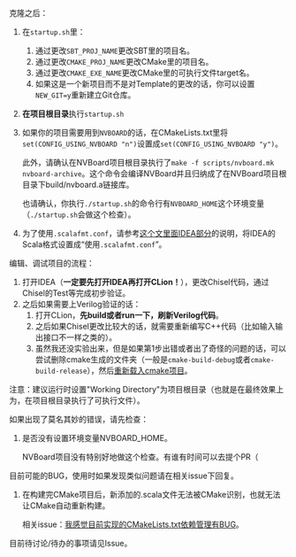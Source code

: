 克隆之后：

1. 在`startup.sh`里：
   1. 通过更改`SBT_PROJ_NAME`更改SBT里的项目名。
   2. 通过更改`CMAKE_PROJ_NAME`更改CMake里的项目名。
   3. 通过更改`CMAKE_EXE_NAME`更改CMake里的可执行文件target名。
   4. 如果这是一个新项目而不是对Template的更改的话，你可以设置`NEW_GIT=y`重新建立Git仓库。

2. **在项目根目录**执行`startup.sh`

3. 如果你的项目需要用到`NVBOARD`的话，在CMakeLists.txt里将`set(CONFIG_USING_NVBOARD "n")`设置成`set(CONFIG_USING_NVBOARD "y")`。

   此外，请确认在NVBoard项目根目录执行了`make -f scripts/nvboard.mk nvboard-archive`。这个命令会编译NVBoard并且归纳成了在NVBoard项目根目录下build/nvboard.a链接库。

   也请确认，你执行`./startup.sh`的命令行有`NVBOARD_HOME`这个环境变量（`./startup.sh`会做这个检查）。

4. 为了使用`.scalafmt.conf`，请参考[这个文里面IDEA部分](https://github.com/BJTU-NSCSCC-2023/notebooks/blob/master/Chisel/env_startup.md)的说明，将IDEA的Scala格式设置成“使用`.scalafmt.conf`”。



编辑、调试项目的流程：

1. 打开IDEA（**一定要先打开IDEA再打开CLion！**），更改Chisel代码，通过Chisel的Test等完成初步验证。
2. 之后如果需要上Verilog验证的话：
   1. 打开CLion，**先build或者run一下，刷新Verilog代码**。
   2. 之后如果Chisel更改比较大的话，就需要重新编写C++代码（比如输入输出接口不一样之类的）。
   3. 虽然我还没实验出来，但是如果第1步出错或者出了奇怪的问题的话，可以尝试删除cmake生成的文件夹（一般是`cmake-build-debug`或者`cmake-build-release`），然后[重新载入cmake项目](https://www.jetbrains.com/help/clion/reloading-project.html)。

注意：建议运行时设置"Working Directory"为项目根目录（也就是在最终效果上为，在项目根目录执行了可执行文件）。

如果出现了莫名其妙的错误，请先检查：

1. 是否没有设置环境变量NVBOARD_HOME。

   NVBoard项目没有特别好地做这个检查。有谁有时间可以去提个PR（

目前可能的BUG，使用时如果发现类似问题请在相关issue下回复。

1. 在构建完CMake项目后，新添加的.scala文件无法被CMake识别，也就无法让CMake自动重新构建。

   相关issue：[我感觉目前实现的CMakeLists.txt依赖管理有BUG](https://github.com/BJTU-NSCSCC-2023/chisel-template/issues/2)。

目前待讨论/待办的事项请见Issue。
